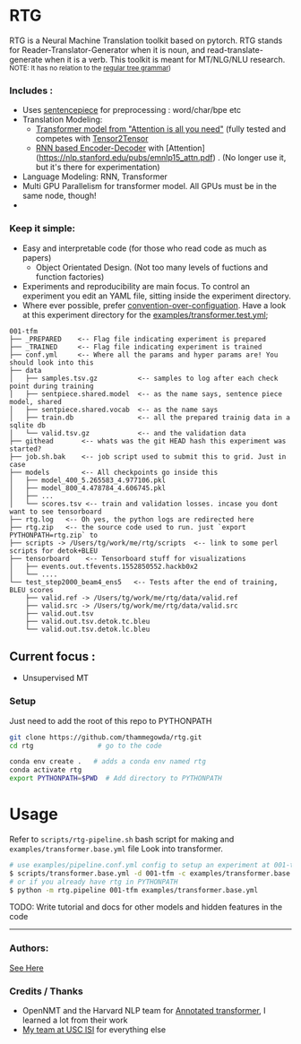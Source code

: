 # RTG

RTG is a Neural Machine Translation toolkit based on pytorch.
RTG stands for Reader-Translator-Generator when it is noun, and read-translate-generate when it is a verb.
This toolkit is meant for MT/NLG/NLU research.
<small>NOTE: It has no relation to the [regular tree grammar](https://en.wikipedia.org/wiki/Regular_tree_grammar))</small>

### Includes  :
+  Uses [sentencepiece](https://github.com/google/sentencepiece) for preprocessing : word/char/bpe etc 
+ Translation Modeling:
  + [Transformer model from "Attention is all you need"](https://arxiv.org/abs/1706.03762) (fully tested and competes with [Tensor2Tensor](https://github.com/tensorflow/tensor2tensor) 
  + [RNN based Encoder-Decoder](https://papers.nips.cc/paper/5346-sequence-to-sequence-learning-with-neural-networks.pdf) with [Attention] (https://nlp.stanford.edu/pubs/emnlp15_attn.pdf) . (No longer use it, but it's there for experimentation)
+ Language Modeling: RNN, Transformer 
+ Multi GPU Parallelism for transformer model. All GPUs must be in the same node, though!
+ 

### Keep it simple:
+ Easy and interpretable code (for those who read code as much as papers)
  + Object Orientated Design. (Not too many levels of fuctions and function factories)
+ Experiments and reproducibility are main focus. To control an experiment you edit an YAML file, sitting inside the experiment directory.
+ Where ever possible, prefer [convention-over-configuation](https://www.wikiwand.com/en/Convention_over_configuration). Have a look at this experiment directory for the [examples/transformer.test.yml](examples/transformer.test.yml);
```
001-tfm
├── _PREPARED    <-- Flag file indicating experiment is prepared 
├── _TRAINED     <-- Flag file indicating experiment is trained
├── conf.yml     <-- Where all the params and hyper params are! You should look into this
├── data        
│   ├── samples.tsv.gz          <-- samples to log after each check point during training
│   ├── sentpiece.shared.model  <-- as the name says, sentence piece model, shared
│   ├── sentpiece.shared.vocab  <-- as the name says
│   ├── train.db                <-- all the prepared trainig data in a sqlite db
│   └── valid.tsv.gz            <-- and the validation data
├── githead       <-- whats was the git HEAD hash this experiment was started? 
├── job.sh.bak    <-- job script used to submit this to grid. Just in case
├── models        <-- All checkpoints go inside this
│   ├── model_400_5.265583_4.977106.pkl
│   ├── model_800_4.478784_4.606745.pkl
│   ├── ...
│   └── scores.tsv <-- train and validation losses. incase you dont want to see tensorboard
├── rtg.log   <-- Oh yes, the python logs are redirected here
├── rtg.zip   <-- the source code used to run. just `export PYTHONPATH=rtg.zip` to 
├── scripts -> /Users/tg/work/me/rtg/scripts  <-- link to some perl scripts for detok+BLEU
├── tensorboard    <-- Tensorboard stuff for visualizations
│   ├── events.out.tfevents.1552850552.hackb0x2
│   └── ....
└── test_step2000_beam4_ens5   <-- Tests after the end of training, BLEU scores
    ├── valid.ref -> /Users/tg/work/me/rtg/data/valid.ref
    ├── valid.src -> /Users/tg/work/me/rtg/data/valid.src
    ├── valid.out.tsv
    ├── valid.out.tsv.detok.tc.bleu
    └── valid.out.tsv.detok.lc.bleu
```

## Current focus :
+ Unsupervised MT


### Setup
Just need to add the root of this repo to PYTHONPATH

```bash
git clone https://github.com/thammegowda/rtg.git
cd rtg                # go to the code

conda env create .   # adds a conda env named rtg
conda activate rtg
export PYTHONPATH=$PWD  # Add directory to PYTHONPATH 

```

# Usage

Refer to `scripts/rtg-pipeline.sh` bash script for making  and `examples/transformer.base.yml` file
Look into transformer.

```bash
# use examples/pipeline.conf.yml config to setup an experiment at 001-tfm dir (TODO: edit paths in yml file)
$ scripts/transformer.base.yml -d 001-tfm -c examples/transformer.base.yml
# or if you already have rtg in PYTHONPATH
$ python -m rtg.pipeline 001-tfm examples/transformer.base.yml
```
TODO: Write tutorial and docs for other models and hidden features in the code

---------
### Authors:
[See Here](https://github.com/thammegowda/rtg/graphs/contributors)


### Credits / Thanks
+ OpenNMT and the Harvard NLP team for [Annotated transformer](http://nlp.seas.harvard.edu/2018/04/03/attention.html), I learned a lot from their work
+ [My team at USC ISI](https://www.isi.edu/research_groups/nlg/people) for everything else


